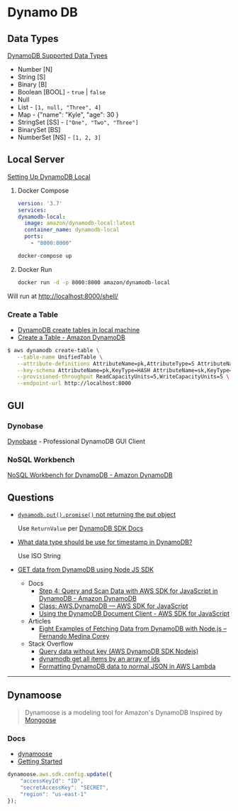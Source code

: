 # Dynamo DB


## Data Types

[DynamoDB Supported Data Types](https://dynobase.dev/dynamodb-data-types/)

* Number [N]
* String [S]
* Binary [B]
* Boolean [BOOL] - `true` | `false`
* Null
* List - `[1, null, "Three", 4]`
* Map - {"name": "Kyle", "age": 30 }
* StringSet [SS] - `["One", "Two", "Three"]`
* BinarySet [BS]
* NumberSet [NS] - `[1, 2, 3]`



## Local Server

[Setting Up DynamoDB Local](https://docs.aws.amazon.com/amazondynamodb/latest/developerguide/DynamoDBLocal.html)

1. Docker Compose

   ```yml file=docker-compose.yml
   version: '3.7'
   services:
   dynamodb-local:
     image: amazon/dynamodb-local:latest
     container_name: dynamodb-local
     ports:
       - "8000:8000"
   ```

   ```bash
   docker-compose up
   ```

2. Docker Run

   ```bash
   docker run -d -p 8000:8000 amazon/dynamodb-local
   ```

Will run at [http://localhost:8000/shell/](http://localhost:8000/shell/)

### Create a Table

* [DynamoDB create tables in local machine](https://stackoverflow.com/q/34984880/1366033)
* [Create a Table - Amazon DynamoDB](https://docs.aws.amazon.com/amazondynamodb/latest/developerguide/getting-started-step-1.html)

```bash
$ aws dynamodb create-table \
   --table-name UnifiedTable \
   --attribute-definitions AttributeName=pk,AttributeType=S AttributeName=sk,AttributeType=S \
   --key-schema AttributeName=pk,KeyType=HASH AttributeName=sk,KeyType=RANGE \
   --provisioned-throughput ReadCapacityUnits=5,WriteCapacityUnits=5 \
   --endpoint-url http://localhost:8000
```



## GUI


### Dynobase

[Dynobase](https://dynobase.dev/#pricing) - Professional DynamoDB GUI Client

### NoSQL Workbench

[NoSQL Workbench for DynamoDB - Amazon DynamoDB](https://docs.aws.amazon.com/amazondynamodb/latest/developerguide/workbench.html)



## Questions


* [`dynamodb.put().promise()` not returning the put object](https://stackoverflow.com/q/55166921/1366033)

  Use `ReturnValue` per [DynamoDB SDK Docs](https://docs.aws.amazon.com/AWSJavaScriptSDK/latest/AWS/DynamoDB.html#putItem-property)

* [What data type should be use for timestamp in DynamoDB?](https://stackoverflow.com/q/40561484/1366033)

  Use ISO String

* [GET data from DynamoDB using Node JS SDK](https://stackoverflow.com/q/50431820/1366033)
  * Docs
    * [Step 4: Query and Scan Data with AWS SDK for JavaScript in DynamoDB - Amazon DynamoDB](https://docs.aws.amazon.com/amazondynamodb/latest/developerguide/GettingStarted.NodeJs.04.html)
    * [Class: AWS.DynamoDB — AWS SDK for JavaScript](https://docs.aws.amazon.com/AWSJavaScriptSDK/latest/AWS/DynamoDB.html#getItem-property)
    * [Using the DynamoDB Document Client - AWS SDK for JavaScript](https://docs.aws.amazon.com/sdk-for-javascript/v2/developer-guide/dynamodb-example-document-client.html)
  * Articles
    * [Eight Examples of Fetching Data from DynamoDB with Node.js – Fernando Medina Corey](https://www.fernandomc.com/posts/eight-examples-of-fetching-data-from-dynamodb-with-node/)
  * Stack Overflow
    * [Query data without key (AWS DynamoDB SDK Nodejs)](https://stackoverflow.com/q/39026851/1366033)
    * [dynamodb get all items by an array of ids](https://stackoverflow.com/q/53129094/1366033)
    * [Formatting DynamoDB data to normal JSON in AWS Lambda](https://stackoverflow.com/q/32712675/1366033)



----




## Dynamoose

> Dynamoose is a modeling tool for Amazon's DynamoDB
Inspired by [Mongoose](https://mongoosejs.com/)

### Docs

* [dynamoose](https://github.com/dynamoose/dynamoose)
* [Getting Started](https://dynamoosejs.com/getting_started/Configure)

```js
dynamoose.aws.sdk.config.update({
    "accessKeyId": "ID",
    "secretAccessKey": "SECRET",
    "region": "us-east-1"
});
```

